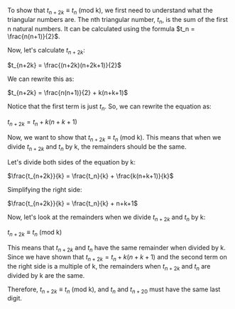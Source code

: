  To show that $t_{n+2k} \equiv t_n$ (mod k), we first need to understand what the triangular numbers are. The nth triangular number, $t_n$, is the sum of the first n natural numbers. It can be calculated using the formula $t_n = \frac{n(n+1)}{2}$.

Now, let's calculate $t_{n+2k}$:

$t_{n+2k} = \frac{(n+2k)(n+2k+1)}{2}$

We can rewrite this as:

$t_{n+2k} = \frac{n(n+1)}{2} + k(n+k+1)$

Notice that the first term is just $t_n$. So, we can rewrite the equation as:

$t_{n+2k} = t_n + k(n+k+1)$

Now, we want to show that $t_{n+2k} \equiv t_n$ (mod k). This means that when we divide $t_{n+2k}$ and $t_n$ by k, the remainders should be the same.

Let's divide both sides of the equation by k:

$\frac{t_{n+2k}}{k} = \frac{t_n}{k} + \frac{k(n+k+1)}{k}$

Simplifying the right side:

$\frac{t_{n+2k}}{k} = \frac{t_n}{k} + n+k+1$

Now, let's look at the remainders when we divide $t_{n+2k}$ and $t_n$ by k:

$t_{n+2k} \equiv t_n$ (mod k)

This means that $t_{n+2k}$ and $t_n$ have the same remainder when divided by k. Since we have shown that $t_{n+2k} = t_n + k(n+k+1)$ and the second term on the right side is a multiple of k, the remainders when $t_{n+2k}$ and $t_n$ are divided by k are the same.

Therefore, $t_{n+2k} \equiv t_n$ (mod k), and $t_n$ and $t_{n+20}$ must have the same last digit.